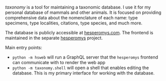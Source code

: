 _taxonomy_ is a tool for maintaining a taxonomic database. I use it for my personal
database of mammals and other animals. It is focused on providing comprehensive data
about the nomenclature of each name: type specimens, type localities, citations, type
species, and much more.

The database is publicly accessible at [hesperomys.com](http://hesperomys.com). The
frontend is maintained in the separate
[hesperomys](htttps://github.com/JelleZijlstra/hesperomys) project.

Main entry points:

- `python -m hsweb` will run a GraphQL server that the `hesperomys` frontend can
  communicate with to render the web app
- `python -m taxonomy.shell` will open a shell that enables editing the database. This
  is my primary interface for working with the database.
